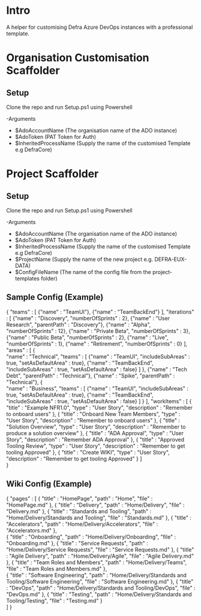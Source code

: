 # Intro
A helper for customising Defra Azure DevOps instances with a professional template.

# Organisation Customisation Scaffolder

## Setup
Clone the repo and run Setup.ps1 using Powershell

-Arguments
- $AdoAccountName (The organisation name of the ADO instance)
- $AdoToken (PAT Token for Auth)
- $InheritedProcessName (Supply the name of the customised Template e.g DefraCore)

# Project Scaffolder

## Setup
Clone the repo and run Setup.ps1 using Powershell

-Arguments
- $AdoAccountName (The organisation name of the ADO instance)
- $AdoToken (PAT Token for Auth)
- $InheritedProcessName (Supply the name of the customised Template e.g DefraCore)
- $ProjectName (Supply the name of the new project e.g. DEFRA-EUX-DATA)
- $ConfigFileName (The name of the config file from the project-templates folder)

## Sample Config (Example)

{
    "teams" : [
        {"name" : "TeamUI"},
        {"name" : "TeamBackEnd"}
    ],
    "iterations" : [
        {"name" : "Discovery", "numberOfSprints" : 2},
        {"name" : "User Research", "parentPath" : "Discovery"},
        {"name" : "Alpha", "numberOfSprints" : 12},
        {"name" : "Private Beta", "numberOfSprints" : 3},
        {"name" : "Public Beta", "numberOfSprints" : 2},
        {"name" : "Live", "numberOfSprints" : 1},
        {"name" : "Retirement", "numberOfSprints" : 0}
    ],
    "areas" : [
        {   
            "name" : "Technical", 
            "teams" : [
                        {"name" : "TeamUI", "includeSubAreas" : true, "setAsDefaultArea" : true},
                        {"name" : "TeamBackEnd", "includeSubAreas" : true, "setAsDefaultArea" : false}
                      ]
        },
        {"name" : "Tech Debt", "parentPath" : "Technical"},
        {"name" : "Spike", "parentPath" : "Technical"},
        {   
            "name" : "Business", 
            "teams" : [
                        {"name" : "TeamUI", "includeSubAreas" : true, "setAsDefaultArea" : true},
                        {"name" : "TeamBackEnd", "includeSubAreas" : true, "setAsDefaultArea" : false}
                      ]
        }
    ],
    "workItems" : [
        { "title" : "Example NFR1.0", "type" : "User Story", "description" : "Remember to onboard users" },
        { "title" : "Onboard New Team Members", "type" : "User Story", "description" : "Remember to onboard users" },
        { "title" : "Solution Overview", "type" : "User Story", "description" : "Remember to produce a solution overview" },
        { "title" : "ADA Approval", "type" : "User Story", "description" : "Remember ADA Approval" },
        { "title" : "Approved Tooling Review", "type" : "User Story", "description" : "Remember to get tooling Approved" },
        { "title" : "Create WIKI", "type" : "User Story", "description" : "Remember to get tooling Approved" }
    ]  
}

## Wiki Config (Example)

{
    "pages" : 
    [
        {
            "title" : "HomePage",
            "path" : "Home",
            "file" : "HomePage.md"
        },
        {
            "title" : "Delivery",
            "path" : "Home/Delivery",
            "file" : "Delivery.md"
        },
        {
            "title" : "Standards and Tooling",
            "path" : "Home/Delivery/Standards and Tooling",
            "file" : "Standards.md"
        },
        {
            "title" : "Accelerators",
            "path" : "Home/Delivery/Accelerators",
            "file" : "Accelerators.md"
        },       
        {
            "title" : "Onboarding",
            "path" : "Home/Delivery/Onboarding",
            "file" : "Onboarding.md"
        },
        {
            "title" : "Service Requests",
            "path" : "Home/Delivery/Service Requests",
            "file" : "Service Requests.md"
        },
        {
            "title" : "Agile Delivery",
            "path" : "Home/Delivery/Agile",
            "file" : "Agile Delivery.md"
        },
        {
            "title" : "Team Roles and Members",
            "path" : "Home/Delivery/Teams",
            "file" : "Team Roles and Members.md"
        },        
        {
            "title" : "Software Engineering",
            "path" : "Home/Delivery/Standards and Tooling/Software Engineering",
            "file" : "Software Engineering.md"
        },
        {
            "title" : "DevOps",
            "path" : "Home/Delivery/Standards and Tooling/DevOps",
            "file" : "DevOps.md"
        },
        {
            "title" : "Testing",
            "path" : "Home/Delivery/Standards and Tooling/Testing",
            "file" : "Testing.md"
        }            
    ]
}

